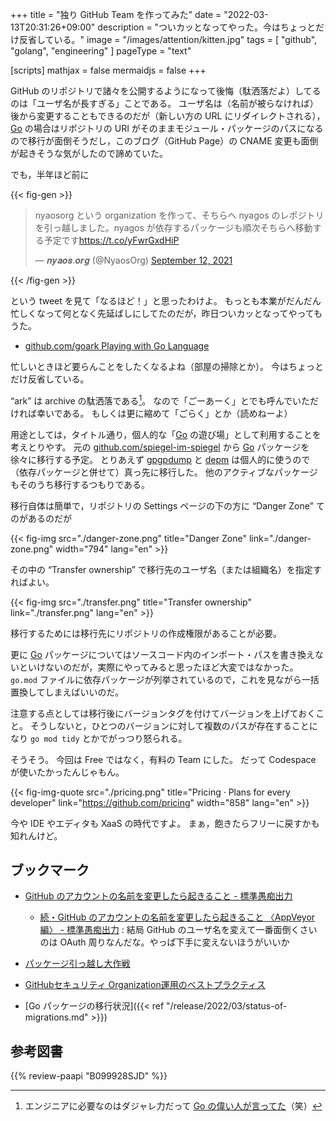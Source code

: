 +++
title = "独り GitHub Team を作ってみた"
date =  "2022-03-13T20:31:26+09:00"
description = "ついカッとなってやった。今はちょっとだけ反省している。"
image = "/images/attention/kitten.jpg"
tags = [ "github", "golang", "engineering" ]
pageType = "text"

[scripts]
  mathjax = false
  mermaidjs = false
+++

GitHub のリポジトリで諸々を公開するようになって後悔（駄洒落だよ）してるのは「ユーザ名が長すぎる」ことである。
ユーザ名は（名前が被らなければ）後から変更することもできるのだが（新しい方の URL にリダイレクトされる）， [Go] の場合はリポジトリの URI がそのままモジュール・パッケージのパスになるので移行が面倒そうだし，このブログ（GitHub Page）の CNAME 変更も面倒が起きそうな気がしたので諦めていた。

でも，半年ほど前に

{{< fig-gen >}}
<blockquote class="twitter-tweet"><p lang="ja" dir="ltr">nyaosorg という organization を作って、そちらへ nyagos のレポジトリを引っ越しました。nyagos が依存するパッケージも順次そちらへ移動する予定です<a href="https://t.co/yFwrGxdHiP">https://t.co/yFwrGxdHiP</a></p>&mdash; 𝒏𝒚𝒂𝒐𝒔.𝒐𝒓𝒈 (@NyaosOrg) <a href="https://twitter.com/NyaosOrg/status/1436892273489301506?ref_src=twsrc%5Etfw">September 12, 2021</a></blockquote>
{{< /fig-gen >}}

という tweet を見て「なるほど！」と思ったわけよ。
もっとも本業がだんだん忙しくなって何となく先延ばしにしてたのだが，昨日ついカッとなってやってもうた。

- [github.com/goark Playing with Go Language](https://github.com/goark)

忙しいときほど要らんことをしたくなるよね（部屋の掃除とか）。
今はちょっとだけ反省している。

“ark” は archive の駄洒落である[^d1]。
なので「ごーあーく」とでも呼んでいただければ幸いである。
もしくは更に縮めて「ごらく」とか（読めねーよ）

[^d1]: エンジニアに必要なのはダジャレ力だって [Go の偉い人が言ってた](https://twitter.com/mattn_jp/status/1502146966855495682)（笑）

用途としては，タイトル通り，個人的な「[Go] の遊び場」として利用することを考えとりやす。
元の [github.com/spiegel-im-spiegel](https://github.com/spiegel-im-spiegel) から [Go] パッケージを徐々に移行する予定。
とりあえず [gpgpdump] と [depm] は個人的に使うので（依存パッケージと併せて）真っ先に移行した。
他のアクティブなパッケージもそのうち移行するつもりである。

移行自体は簡単で，リポジトリの Settings ページの下の方に “Danger Zone” てのがあるのだが

{{< fig-img src="./danger-zone.png" title="Danger Zone" link="./danger-zone.png" width="794" lang="en" >}}

その中の “Transfer ownership” で移行先のユーザ名（または組織名）を指定すればよい。

{{< fig-img src="./transfer.png" title="Transfer ownership" link="./transfer.png" lang="en" >}}

移行するためには移行先にリポジトリの作成権限があることが必要。

更に [Go] パッケージについてはソースコード内のインポート・パスを書き換えないといけないのだが，実際にやってみると思ったほど大変ではなかった。
`go.mod` ファイルに依存パッケージが列挙されているので，これを見ながら一括置換してしまえばいいのだ。

注意する点としては移行後にバージョンタグを付けてバージョンを上げておくこと。
そうしないと，ひとつのバージョンに対して複数のパスが存在することになり `go mod tidy` とかでがっつり怒られる。

そうそう。
今回は Free ではなく，有料の Team にした。
だって Codespace が使いたかったんじゃもん。

{{< fig-img-quote src="./pricing.png" title="Pricing · Plans for every developer" link="https://github.com/pricing" width="858" lang="en" >}}

今や IDE やエディタも XaaS の時代ですよ。
まぁ，飽きたらフリーに戻すかも知れんけど。

## ブックマーク

- [GitHub のアカウントの名前を変更したら起きること - 標準愚痴出力](https://zetamatta.hatenablog.com/entry/2022/02/02/183120)
  - [続・GitHub のアカウントの名前を変更したら起きること 〈AppVeyor編〉 - 標準愚痴出力](https://zetamatta.hatenablog.com/entry/2022/03/17/192943) : 結局 GitHub のユーザ名を変えて一番面倒くさいのは OAuth 周りなんだな。やっぱ下手に変えないほうがいいか
- [パッケージ引っ越し大作戦](https://zenn.dev/zetamatta/scraps/e622959b4c34eb)
- [GitHubセキュリティ Organization運用のベストプラクティス](https://zenn.dev/tmknom/books/github-organization-security)

- [Go パッケージの移行状況]({{< ref "/release/2022/03/status-of-migrations.md" >}})

[github.com/goark]: https://github.com/goark "Playing with Go Language"
[gpgpdump]: https://github.com/goark/gpgpdump "goark/gpgpdump: OpenPGP packet visualizer"
[depm]: https://github.com/goark/depm "goark/depm: Visualize depndency packages and modules"
[Go]: https://go.dev/

## 参考図書

{{% review-paapi "B099928SJD" %}} <!-- プログラミング言語Go -->
